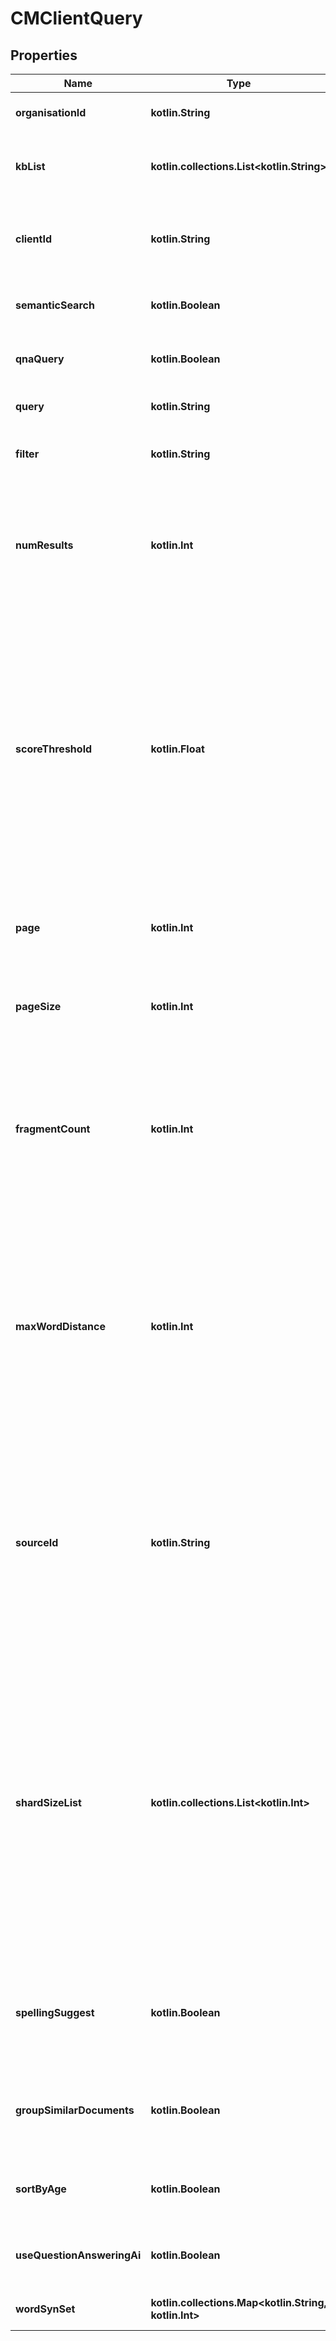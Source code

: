 
# CMClientQuery

## Properties
Name | Type | Description | Notes
------------ | ------------- | ------------- | -------------
**organisationId** | **kotlin.String** | the organisation (its guid id). | 
**kbList** | **kotlin.collections.List&lt;kotlin.String&gt;** | a list of knowledge-base id&#39;s (guids) to use | 
**clientId** | **kotlin.String** | the client&#39;s id (a unique guid for keeping state against clients) | 
**semanticSearch** | **kotlin.Boolean** | should we perform a semantic-search? | 
**qnaQuery** | **kotlin.Boolean** | should we perform a Q&amp;A search? | 
**query** | **kotlin.String** | the user&#39;s search query | 
**filter** | **kotlin.String** | a filter expression generated by the UX | 
**numResults** | **kotlin.Int** | the number of results to return for the Q&amp;A system (recommend 1, which returns the &#39;best match&#39; only) | 
**scoreThreshold** | **kotlin.Float** | A threshold for answer rejection, recommend a value of around 81.25% (0.8125).  This value is between 0.0 and 1.0.  If this value is too low, you&#39;ll get bad answers, and if this value is too high you will only get exact matches. | 
**page** | **kotlin.Int** | search engine pagination, the offset page starting at 0 | 
**pageSize** | **kotlin.Int** | search engine pagination, the number of results per page | 
**fragmentCount** | **kotlin.Int** | search engine pagination, the number of sentences matching per document (aka. document-sentence fragments) | 
**maxWordDistance** | **kotlin.Int** | how far apart words are allowed to be before they stop matching.  A value of zero (0) allows any distance within the document and is akin to a document level keyword search. | 
**sourceId** | **kotlin.String** | The id of source (an integer) to filter results for.  You can only filter on one source per knowledge-base.  Leaving this value zero (0) indicates all sources should be searched. | 
**shardSizeList** | **kotlin.collections.List&lt;kotlin.Int&gt;** | Index sharding values.  These are used by the internal engine to determine the status of results across different shards in SimSage.  Leave this value alone.  It is set by SimSage.  Pass it back to SimSage as you got it if you&#39;re paginating the same query. | 
**spellingSuggest** | **kotlin.Boolean** | should the search-engine return spelling-suggestions for items not understood? | 
**groupSimilarDocuments** | **kotlin.Boolean** | should the search-engine group similar documents together | 
**sortByAge** | **kotlin.Boolean** | should the search-engine sort results by age | 
**useQuestionAnsweringAi** | **kotlin.Boolean** | use ChatGPT or equivalent to answer queries | 
**wordSynSet** | **kotlin.collections.Map&lt;kotlin.String, kotlin.Int&gt;** | selected syn-sets for words | 



